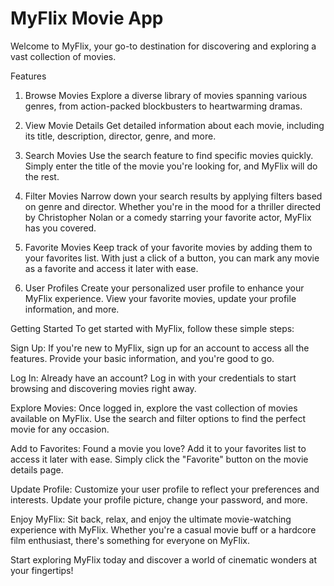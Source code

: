 # MyFlix Movie App
Welcome to MyFlix, your go-to destination for discovering and exploring a vast collection of movies.

Features
1. Browse Movies
Explore a diverse library of movies spanning various genres, from action-packed blockbusters to heartwarming dramas.

2. View Movie Details
Get detailed information about each movie, including its title, description, director, genre, and more.

3. Search Movies
Use the search feature to find specific movies quickly. Simply enter the title of the movie you're looking for, and MyFlix will do the rest.

4. Filter Movies
Narrow down your search results by applying filters based on genre and director. Whether you're in the mood for a thriller directed by Christopher Nolan or a comedy starring your favorite actor, MyFlix has you covered.

5. Favorite Movies
Keep track of your favorite movies by adding them to your favorites list. With just a click of a button, you can mark any movie as a favorite and access it later with ease.

6. User Profiles
Create your personalized user profile to enhance your MyFlix experience. View your favorite movies, update your profile information, and more.

Getting Started
To get started with MyFlix, follow these simple steps:

Sign Up: If you're new to MyFlix, sign up for an account to access all the features. Provide your basic information, and you're good to go.

Log In: Already have an account? Log in with your credentials to start browsing and discovering movies right away.

Explore Movies: Once logged in, explore the vast collection of movies available on MyFlix. Use the search and filter options to find the perfect movie for any occasion.

Add to Favorites: Found a movie you love? Add it to your favorites list to access it later with ease. Simply click the "Favorite" button on the movie details page.

Update Profile: Customize your user profile to reflect your preferences and interests. Update your profile picture, change your password, and more.

Enjoy MyFlix: Sit back, relax, and enjoy the ultimate movie-watching experience with MyFlix. Whether you're a casual movie buff or a hardcore film enthusiast, there's something for everyone on MyFlix.

Start exploring MyFlix today and discover a world of cinematic wonders at your fingertips!